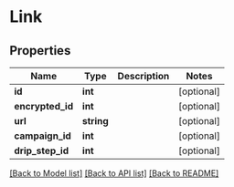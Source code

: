 # Link

## Properties
Name | Type | Description | Notes
------------ | ------------- | ------------- | -------------
**id** | **int** |  | [optional] 
**encrypted_id** | **int** |  | [optional] 
**url** | **string** |  | [optional] 
**campaign_id** | **int** |  | [optional] 
**drip_step_id** | **int** |  | [optional] 

[[Back to Model list]](../README.md#documentation-for-models) [[Back to API list]](../README.md#documentation-for-api-endpoints) [[Back to README]](../README.md)


